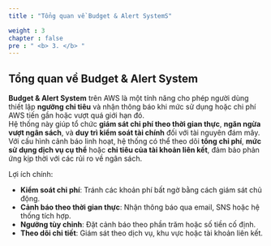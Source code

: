 ```yaml
---
title : "Tổng quan về Budget & Alert SystemS"

weight : 3
chapter : false
pre : " <b> 3. </b> "
---
```


## Tổng quan về Budget & Alert System

**Budget & Alert System** trên AWS là một tính năng cho phép người dùng thiết lập **ngưỡng chi tiêu** và nhận thông báo khi mức sử dụng hoặc chi phí AWS tiến gần hoặc vượt quá giới hạn đó.  
Hệ thống này giúp tổ chức **giám sát chi phí theo thời gian thực**, **ngăn ngừa vượt ngân sách**, và **duy trì kiểm soát tài chính** đối với tài nguyên đám mây.  
Với cấu hình cảnh báo linh hoạt, hệ thống có thể theo dõi **tổng chi phí**, **mức sử dụng dịch vụ cụ thể** hoặc **chi tiêu của tài khoản liên kết**, đảm bảo phản ứng kịp thời với các rủi ro về ngân sách.

Lợi ích chính:
- **Kiểm soát chi phí**: Tránh các khoản phí bất ngờ bằng cách giám sát chủ động.
- **Cảnh báo theo thời gian thực**: Nhận thông báo qua email, SNS hoặc hệ thống tích hợp.
- **Ngưỡng tùy chỉnh**: Đặt cảnh báo theo phần trăm hoặc số tiền cố định.
- **Theo dõi chi tiết**: Giám sát theo dịch vụ, khu vực hoặc tài khoản liên kết.